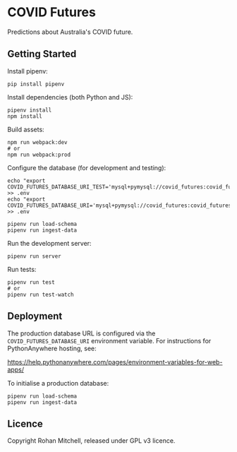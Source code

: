 # COVID Futures

Predictions about Australia's COVID future.


## Getting Started

Install pipenv:

```
pip install pipenv
```

Install dependencies (both Python and JS):

```
pipenv install
npm install
```

Build assets:

```
npm run webpack:dev
# or
npm run webpack:prod
```

Configure the database (for development and testing):

```
echo "export COVID_FUTURES_DATABASE_URI_TEST='mysql+pymysql://covid_futures:covid_futures@localhost/covid_futures_test'" >> .env
echo "export COVID_FUTURES_DATABASE_URI='mysql+pymysql://covid_futures:covid_futures@localhost/covid_futures_dev'" >> .env
```

```
pipenv run load-schema
pipenv run ingest-data
```

Run the development server:

```
pipenv run server
```

Run tests:

```
pipenv run test
# or
pipenv run test-watch
```

## Deployment

The production database URL is configured via the `COVID_FUTURES_DATABASE_URI` environment variable. For
instructions for PythonAnywhere hosting, see:

https://help.pythonanywhere.com/pages/environment-variables-for-web-apps/

To initialise a production database:

```
pipenv run load-schema
pipenv run ingest-data
```


## Licence

Copyright Rohan Mitchell, released under GPL v3 licence.
